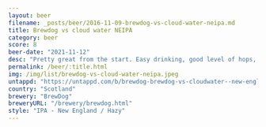 ```yaml
---
layout: beer
filename: _posts/beer/2016-11-09-brewdog-vs-cloud-water-neipa.md
title: Brewdog vs cloud water NEIPA
category: beer
score: 8
beer-date: "2021-11-12"
desc: "Pretty great from the start. Easy drinking, good level of hops, much sadness as my glass runs dry"
permalink: /beer/:title.html
img: /img/list/brewdog-vs-cloud-water-neipa.jpeg
untappd: "https://untappd.com/b/brewdog-brewdog-vs-cloudwater--new-england-ipa/1932971"
country: "Scotland"
brewery: "BrewDog"
breweryURL: "/brewery/brewdog.html"
style: "IPA - New England / Hazy"
---
```

